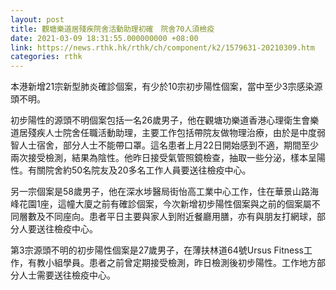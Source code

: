 ```yaml
---
layout: post
title: 觀塘樂道居殘疾院舍活動助理初確　院舍70人須檢疫
date: 2021-03-09 18:31:55.000000000 +08:00
link: https://news.rthk.hk/rthk/ch/component/k2/1579631-20210309.htm
categories: rthk
---
```


本港新增21宗新型肺炎確診個案，有少於10宗初步陽性個案，當中至少3宗感染源頭不明。

初步陽性的源頭不明個案包括一名26歲男子，他在觀塘功樂道香港心理衛生會樂道居殘疾人士院舍任職活動助理，主要工作包括帶院友做物理治療，由於是中度弱智人士宿舍，部分人士不能帶口罩。這名患者上月22日開始感到不適，期間至少兩次接受檢測，結果為陰性。他昨日接受氣管照鏡檢查，抽取一些分泌，樣本呈陽性。有關院舍約50名院友及20多名工作人員要送往檢疫中心。

另一宗個案是58歲男子，他在深水埗醫局街怡高工業中心工作，住在華景山路海峰花園1座，這幢大廈之前有確診個案，今次新增初步陽性個案與之前的個案屬不同層數及不同座向。患者平日主要與家人到附近餐廳用膳，亦有與朋友打網球，部分人要送往檢疫中心。

第3宗源頭不明的初步陽性個案是27歲男子，在薄扶林道64號Ursus Fitness工作，有教小組學員。患者之前曾定期接受檢測，昨日檢測後初步陽性。工作地方部分人士需要送往檢疫中心。
